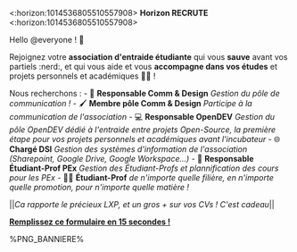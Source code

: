 <:horizon:1014536805510557908> **Horizon RECRUTE** <:horizon:1014536805510557908>

Hello @everyone ! :wave:

Rejoignez votre **association d'entraide étudiante** qui vous __sauve__ avant vos partiels :nerd:, et qui vous aide et vous **accompagne dans vos études** et projets personnels et académiques :student: !

Nous recherchons :
    - :art: **Responsable Comm & Design**     *Gestion du pôle de communication !*
    - :paintbrush: **Membre pôle Comm & Design**    *Participe à la communication de l'association*
    - :computer: **Responsable OpenDEV**                 *Gestion du pôle OpenDEV dédié à l'entraide entre projets Open-Source, la première étape pour vos projets personnels et académiques avant l'incubateur*
    - :globe_with_meridians: **Chargé DSI**        *Gestion des systèmes d'information de l'association (Sharepoint, Google Drive, Google Workspace...)*
    - :billed_cap: **Responsable Étudiant-Prof PEx**    *Gestion des Étudiant-Profs et plannification des cours pour les PEx*
    - :teacher: **Étudiant-Prof**        *de n'importe quelle filière, en n'importe quelle promotion, pour n'importe quelle matière !*

||*Ca rapporte le précieux LXP, et un gros + sur vos CVs ! C'est cadeau*||

[**Remplissez ce formulaire en 15 secondes !**](<https://forms.gle/ogZfDbVAzkpCyrkx5>)

%PNG_BANNIERE%
